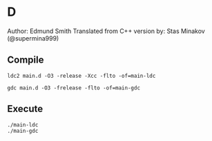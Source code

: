# D

Author: Edmund Smith
Translated from C++ version by: Stas Minakov (@supermina999)

## Compile

```
ldc2 main.d -O3 -release -Xcc -flto -of=main-ldc
```

```
gdc main.d -O3 -frelease -flto -of=main-gdc
```

## Execute

```
./main-ldc
./main-gdc
```
